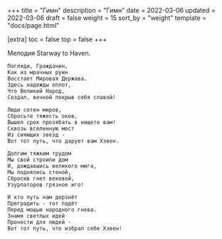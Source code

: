 +++
title = "Гимн"
description = "Гимн"
date = 2022-03-06
updated = 2022-03-06
draft = false
weight = 15
sort_by = "weight"
template = "docs/page.html"

[extra]
toc = false
top = false
+++

Мелодия Starway to Haven.

    Погляди, Гражданин,
    Как из мрачных руин
    Восстает Мировая Держава.
    Здесь надежды оплот,
    Что Великий Народ,
    Создал, вечной покрыв себя славой!

    Люди сотен миров,
    Сбросьте тяжесть оков,
    Вышел срок прозябать в нищете вам!
    Сквозь вселенную мост
    Из сияющих звезд -
    Вот тот путь, что дарует вам Хэвен.

    Долгим тяжким трудом
    Мы свой строили дом
    И, дождавшись великого мига,
    Мы поднялись стеной,
    Сбросив гнет вековой,
    Узурпаторов грязное иго!

    И кто путь нам дерзнёт
    Преградить - тот падёт
    Перед мощью народного гнева.
    Знамя светлых идей
    Пронести для людей -
    Вот тот путь, что избрал себе Хэвен!